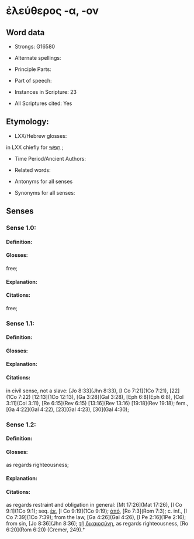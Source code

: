 # ἐλεύθερος -α, -ον 

<!-- Status: S2=NeedsEdits -->
<!-- Lexica used for edits:   -->

## Word data

* Strongs: G16580

* Alternate spellings:



* Principle Parts: 


* Part of speech: 


* Instances in Scripture: 23

* All Scriptures cited: Yes

## Etymology: 


* LXX/Hebrew glosses: 

in LXX chiefly for [חׇפְשִׁי](//en-uhl/H2670) ; 

* Time Period/Ancient Authors: 


* Related words: 

* Antonyms for all senses

* Synonyms for all senses: 


## Senses 


### Sense  1.0: 

#### Definition: 

#### Glosses: 

free; 

#### Explanation: 


#### Citations: 

free; 

### Sense  1.1: 

#### Definition: 


#### Glosses:



#### Explanation:



#### Citations: 

in civil sense, not a slave: [Jo 8:33](Jhn 8:33), [I Co 7:21](1Co 7:21), [22](1Co 7:22) [12:13](1Co 12:13), [Ga 3:28](Gal 3:28), [Eph 6:8](Eph 6:8), [Col 3:11](Col 3:11), [Re 6:15](Rev 6:15) [13:16](Rev 13:16) [19:18](Rev 19:18); fem., [Ga 4:22](Gal 4:22), [23](Gal 4:23), [30](Gal 4:30); 

### Sense  1.2: 

#### Definition: 

#### Glosses: 

as regards righteousness; 

#### Explanation: 


#### Citations: 

as regards restraint and obligation in general: [Mt 17:26](Mat 17:26), [I Co 9:1](1Co 9:1); seq. [ἐκ](), [I Co 9:19](1Co 9:19); [ἀπό](), [Ro 7:3](Rom 7:3); c. inf., [I Co 7:39](1Co 7:39); from the law, [Ga 4:26](Gal 4:26), [I Pe 2:16](1Pe 2:16); from sin, [Jo 8:36](Jhn 8:36); [τῇ δικαιοσύνῃ](), as regards righteousness, [Ro 6:20](Rom 6:20) (Cremer, 249).†
